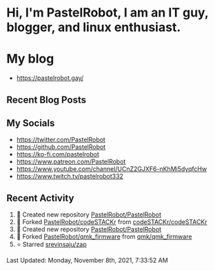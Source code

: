 # Hi, I'm PastelRobot, I am an IT guy, blogger, and linux enthusiast.

# My blog
- https://pastelrobot.gay/
## Recent Blog Posts
<!-- BLOG-POST-LIST:START -->

<!-- BLOG-POST-LIST:END -->
## My Socials

- https://twitter.com/PastelRobot
- https://github.com/PastelRobot
- https://ko-fi.com/pastelrobot
- https://www.patreon.com/PastelRobot
- https://www.youtube.com/channel/UCnZ2GJXF6-nKhMi5dyqfcHw
- https://www.twitch.tv/pastelrobot332

## Recent Activity
<!--RECENT_ACTIVITY:start-->
1. 📔 Created new repository [PastelRobot/PastelRobot](https://github.com/PastelRobot/PastelRobot)
2. 🔱 Forked [PastelRobot/codeSTACKr](https://github.com/PastelRobot/codeSTACKr) from [codeSTACKr/codeSTACKr](https://github.com/codeSTACKr/codeSTACKr)
3. 📔 Created new repository [PastelRobot/PastelRobot](https://github.com/PastelRobot/PastelRobot)
4. 🔱 Forked [PastelRobot/qmk_firmware](https://github.com/PastelRobot/qmk_firmware) from [qmk/qmk_firmware](https://github.com/qmk/qmk_firmware)
5. ⭐ Starred [srevinsaju/zap](https://github.com/srevinsaju/zap)
<!--RECENT_ACTIVITY:end-->

<!--RECENT_ACTIVITY:last_update-->
Last Updated: Monday, November 8th, 2021, 7:33:52 AM
<!--RECENT_ACTIVITY:last_update_end-->
